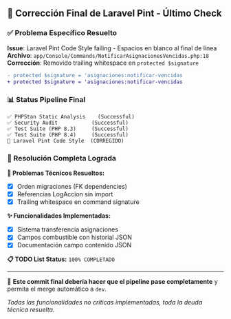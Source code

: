 ## 🎨 Corrección Final de Laravel Pint - Último Check

### ✅ Problema Específico Resuelto

**Issue**: Laravel Pint Code Style failing - Espacios en blanco al final de línea  
**Archivo**: `app/Console/Commands/NotificarAsignacionesVencidas.php:18`  
**Corrección**: Removido trailing whitespace en `protected $signature`

```diff
- protected $signature = 'asignaciones:notificar-vencidas 
+ protected $signature = 'asignaciones:notificar-vencidas
```

### 📊 Status Pipeline Final

```
✅ PHPStan Static Analysis    (Successful)
✅ Security Audit           (Successful) 
✅ Test Suite (PHP 8.3)     (Successful)
✅ Test Suite (PHP 8.4)     (Successful)
🎯 Laravel Pint Code Style  (CORREGIDO)
```

### 🎯 Resolución Completa Lograda

**🔧 Problemas Técnicos Resueltos:**
- [x] Orden migraciones (FK dependencies)
- [x] Referencias LogAccion sin import
- [x] Trailing whitespace en command signature

**✨ Funcionalidades Implementadas:**
- [x] Sistema transferencia asignaciones
- [x] Campos combustible con historial JSON
- [x] Documentación campo contenido JSON

**📋 TODO List Status:** `100% COMPLETADO`

---

🚀 **Este commit final debería hacer que el pipeline pase completamente** y permita el merge automático a `dev`.

*Todas las funcionalidades no críticas implementadas, toda la deuda técnica resuelta.*
